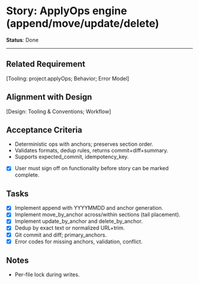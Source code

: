 # Story: ApplyOps engine (append/move/update/delete)

**Status**: Done

---

## Related Requirement

[Tooling: project.applyOps; Behavior; Error Model]

## Alignment with Design

[Design: Tooling & Conventions; Workflow]

## Acceptance Criteria

- Deterministic ops with anchors; preserves section order.
- Validates formats, dedup rules, returns commit+diff+summary.
- Supports expected_commit, idempotency_key.
- [x] User must sign off on functionality before story can be marked complete.

## Tasks

- [x] Implement append with YYYYMMDD and anchor generation.
- [x] Implement move_by_anchor across/within sections (tail placement).
- [x] Implement update_by_anchor and delete_by_anchor.
- [x] Dedup by exact text or normalized URL+trim.
- [x] Git commit and diff; primary_anchors.
- [x] Error codes for missing anchors, validation, conflict.

## Notes

- Per-file lock during writes.
